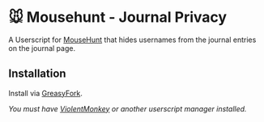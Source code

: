 # 🐭️ Mousehunt - Journal Privacy

A Userscript for [MouseHunt](https://mousehuntgame.com) that hides usernames from the journal entries on the journal page.

## Installation

Install via [GreasyFork](https://greasyfork.org/en/scripts/453301-mousehunt-journal-privacy).

*You must have [ViolentMonkey](https://violentmonkey.github.io/) or another userscript manager installed.*
